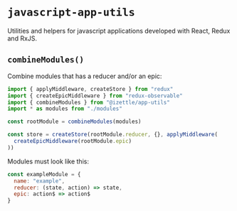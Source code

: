 `javascript-app-utils`
======================

Utilities and helpers for javascript applications developed with React, Redux and RxJS.

`combineModules()`
------------------
Combine modules that has a reducer and/or an epic:
```js
import { applyMiddleware, createStore } from "redux"
import { createEpicMiddleware } from "redux-observable"
import { combineModules } from "@izettle/app-utils"
import * as modules from "./modules"

const rootModule = combineModules(modules)

const store = createStore(rootModule.reducer, {}, applyMiddleware(
  createEpicMiddleware(rootModule.epic)
))
```

Modules must look like this:
```js
const exampleModule = {
  name: "example",
  reducer: (state, action) => state,
  epic: action$ => action$
}
```
